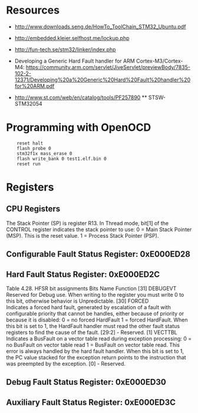 # Resources

* http://www.downloads.seng.de/HowTo_ToolChain_STM32_Ubuntu.pdf
* http://embedded.kleier.selfhost.me/lockup.php
* http://fun-tech.se/stm32/linker/index.php
* Developing a Generic Hard Fault handler for ARM Cortex-M3/Cortex-M4: https://community.arm.com/servlet/JiveServlet/previewBody/7835-102-2-12371/Developing%20a%20Generic%20Hard%20Fault%20handler%20for%20ARM.pdf

        
* http://www.st.com/web/en/catalog/tools/PF257890
** STSW-STM32054	
        
# Programming with OpenOCD
        
        reset halt
        flash probe 0 
        stm32f1x mass_erase 0
        flash write_bank 0 test1.elf.bin 0
        reset run 

# Registers

## CPU Registers

The Stack Pointer (SP) is register R13. In Thread mode, bit[1] of the CONTROL register indicates the stack pointer to use:
0 = Main Stack Pointer (MSP). This is the reset value.
1 = Process Stack Pointer (PSP).

## Configurable Fault Status Register: 0xE000ED28


## Hard Fault Status Register: 0xE000ED2C

Table 4.28. HFSR bit assignments
Bits	Name	Function
[31]	DEBUGEVT	Reserved for Debug use. When writing to the register you must write 0 to this bit, otherwise behavior is Unpredictable.
[30]	FORCED	
Indicates a forced hard fault, generated by escalation of a fault with configurable priority that cannot be handles, either because of priority or because it is disabled:
0 = no forced HardFault
1 = forced HardFault.
When this bit is set to 1, the HardFault handler must read the other fault status registers to find the cause of the fault.
[29:2]	-	Reserved.
[1]	VECTTBL	
Indicates a BusFault on a vector table read during exception processing:
0 = no BusFault on vector table read
1 = BusFault on vector table read.
This error is always handled by the hard fault handler.
When this bit is set to 1, the PC value stacked for the exception return points to the instruction that was preempted by the exception.
[0]	-	Reserved.

## Debug Fault Status Register: 0xE000ED30


## Auxiliary Fault Status Register: 0xE000ED3C
